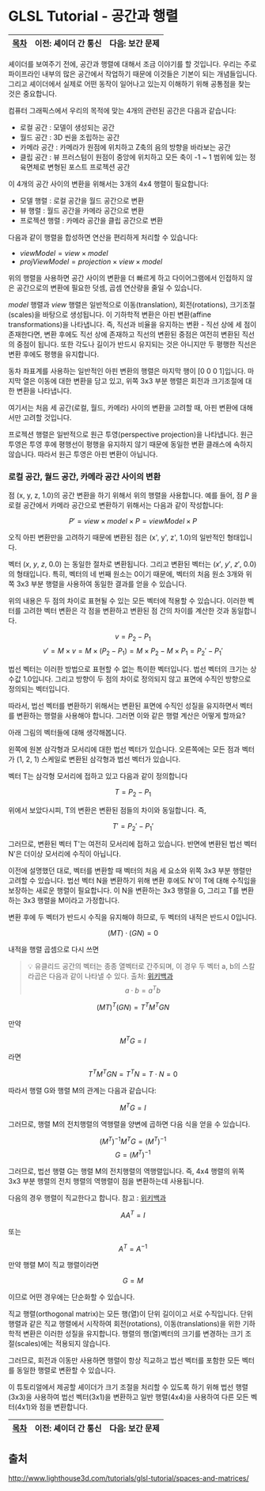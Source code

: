 # GLSL Tutorial - 공간과 행렬

| [목차](../../README.md) | 이전: 셰이더 간 통신 | 다음: 보간 문제 |
| :---------------------- | --------------------------------------------------------------------------: | -----------------: |

셰이더를 보여주기 전에, 공간과 행렬에 대해서 조금 이야기를 할 것입니다. 우리는 주로 파이프라인 내부의 많은 공간에서 작업하기 때문에 이것들은 기본이 되는 개념들입니다. 그리고 셰이더에서 실제로 어떤 동작이 일어나고 있는지 이해하기 위해 공통점을 찾는 것은 중요합니다.

컴퓨터 그래픽스에서 우리의 목적에 맞는 4개의 관련된 공간은 다음과 같습니다:
- 로컬 공간 : 모델이 생성되는 공간
- 월드 공간 : 3D 씬을 조립하는 공간
- 카메라 공간 : 카메라가 원점에 위치하고 Z축의 음의 방향을 바라보는 공간
- 클립 공간 : 뷰 프러스텀이 원점이 중앙에 위치하고 모든 축이 -1 ~ 1 범위에 있는 정육면체로 변형된 포스트 프로젝션 공간

이 4개의 공간 사이의 변환을 위해서는 3개의 4x4 행렬이 필요합니다:
- 모델 행렬 : 로컬 공간을 월드 공간으로 변환
- 뷰 행렬 : 월드 공간을 카메라 공간으로 변환
- 프로젝션 행렬 : 카메라 공간을 클립 공간으로 변환

다음과 같이 행렬을 합성하면 연산을 편리하게 처리할 수 있습니다:
- $viewModel = view \times model$
- $projViewModel = projection \times view \times model$

위의 행렬을 사용하면 공간 사이의 변환을 더 빠르게 하고 다이어그램에서 인접하지 않은 공간으로의 변환에 필요한 덧셈, 곱셈 연산량을 줄일 수 있습니다.

*model* 행렬과 *view* 행렬은 일반적으로 이동(translation), 회전(rotations), 크기조절(scales)을 바탕으로 생성됩니다. 이 기하학적 변환은 아핀 변환(affine transformations)을 나타냅니다. 즉, 직선과 비율을 유지하는 변환 - 직선 상에 세 점이 존재한다면, 변환 후에도 직선 상에 존재하고 직선의 변환된 중점은 여전히 변환된 직선의 중점이 됩니다. 또한 각도나 길이가 반드시 유지되는 것은 아니지만 두 평행한 직선은 변환 후에도 평행을 유지합니다.

동차 좌표계를 사용하는 일반적인 아핀 변환의 행렬은 마지막 행이 [0 0 0 1]입니다. 마지막 열은 이동에 대한 변환을 담고 있고, 위쪽 3x3 부분 행렬은 회전과 크기조절에 대한 변환을 나타냅니다.

여기서는 처음 세 공간(로컬, 월드, 카메라) 사이의 변환을 고려할 때, 아핀 변환에 대해서만 고려할 것입니다.

프로젝션 행렬은 일반적으로 원근 투영(perspective projection)을 나타냅니다. 원근 투영은 투영 후에 평행선이 평행을 유지하지 않기 때문에 동일한 변환 클래스에 속하지 않습니다. 따라서 원근 투영은 아핀 변환이 아닙니다.

### 로컬 공간, 월드 공간, 카메라 공간 사이의 변환

점 (x, y, z, 1.0)의 공간 변환을 하기 위해서 위의 행렬을 사용합니다. 예를 들어, 점 $P$ 을 로컬 공간에서 카메라 공간으로 변환하기 위해서는 다음과 같이 작성합니다:

$$P' = view \times model \times P = viewModel \times P$$

오직 아핀 변환만을 고려하기 때문에 변환된 점은 (x', y', z', 1.0)의 일반적인 형태입니다.

벡터 $(x,\ y,\ z,\ 0.0)$ 는 동일한 절차로 변환됩니다. 그리고 변환된 벡터는 $(x',\ y',\ z',\ 0.0)$ 의 형태입니다. 특히, 벡터의 네 번째 원소는 0이기 때문에, 벡터의 처음 원소 3개와 위쪽 3x3 부분 행렬을 사용하여 동일한 결과를 얻을 수 있습니다.

위의 내용은 두 점의 차이로 표현될 수 있는 모든 벡터에 적용할 수 있습니다. 이러한 벡터를 고려한 벡터 변환은 각 점을 변환하고 변환된 점 간의 차이를 계산한 것과 동일합니다.

$$v = P_2 - P_1$$
$$v' = M \times v = M \times (P_2 - P_1) = M \times P_2 - M \times P_1 = P_2' - P_1'$$

법선 벡터는 이러한 방법으로 표현할 수 없는 특이한 벡터입니다. 법선 벡터의 크기는 상수값 1.0입니다. 그리고 방향이 두 점의 차이로 정의되지 않고 표면에 수직인 방향으로 정의되는 벡터입니다. 

따라서, 법선 벡터를 변환하기 위해서는 변환된 표면에 수직인 성질을 유지하면서 벡터를 변환하는 행렬을 사용해야 합니다. 그러면 이와 같은 행렬 계산은 어떻게 할까요?

아래 그림의 벡터들에 대해 생각해봅니다.

왼쪽에 원본 삼각형과 모서리에 대한 법선 벡터가 있습니다. 오른쪽에는 모든 점과 벡터가 (1, 2, 1) 스케일로 변환된 삼각형과 법선 벡터가 있습니다.

벡터 T는 삼각형 모서리에 접하고 있고 다음과 같이 정의합니다

$$T = P_2 - P_1$$

위에서 보았다시피, T의 변환은 변환된 점들의 차이와 동일합니다. 즉,

$$T' = P_2' - P_1'$$

그러므로, 변환된 벡터 T'는 여전히 모서리에 접하고 있습니다. 반면에 변환된 법선 벡터 N'은 더이상 모서리에 수직이 아닙니다.

이전에 설명했던 대로, 벡터를 변환할 때 벡터의 처음 세 요소와 위쪽 3x3 부분 행렬만 고려할 수 있습니다. 법선 벡터 N을 변환하기 위해 변환 후에도 N'이 T에 대해 수직임을 보장하는 새로운 행렬이 필요합니다. 이 N을 변환하는 3x3 행렬을 G, 그리고 T를 변환하는 3x3 행렬을 M이라고 가정합니다.

변환 후에 두 벡터가 반드시 수직을 유지해야 하므로, 두 벡터의 내적은 반드시 0입니다.

$$(MT) \cdot (GN) = 0$$

내적을 행렬 곱셈으로 다시 쓰면

> 💡 유클리드 공간의 벡터는 종종 열벡터로 간주되며, 이 경우 두 벡터 a, b의 스칼라곱은 다음과 같이 나타낼 수 있다. 출처: [위키백과](https://ko.wikipedia.org/wiki/%EC%8A%A4%EC%B9%BC%EB%9D%BC%EA%B3%B1#%EB%8C%80%EC%88%98%EC%A0%81_%EC%A0%95%EC%9D%98)
> $$a \cdot b = a^Tb$$

$$(MT)^T(GN) = T^TM^TGN$$

만약

$$M^TG = I$$

라면

$$T^TM^TGN = T^TN = T \cdot N = 0$$

따라서 행렬 G와 행렬 M의 관계는 다음과 같습니다:

$$M^TG = I$$

그러므로, 행렬 M의 전치행렬의 역행렬을 양변에 곱하면 다음 식을 얻을 수 있습니다.

$$(M^T)^{-1}M^TG = (M^T)^{-1}$$
$$G= (M^T)^{-1}$$

그러므로, 법선 행렬 G는 행렬 M의 전치행렬의 역행렬입니다. 즉, 4x4 행렬의 위쪽 3x3 부분 행렬의 전치 행렬의 역행렬이 점을 변환하는데 사용됩니다.

다음의 경우 행렬이 직교한다고 합니다. 참고 : [위키백과](https://ko.wikipedia.org/wiki/%EC%A7%81%EA%B5%90%ED%96%89%EB%A0%AC)

$$AA^T = I$$

또는

$$A^T = A^{-1}$$

만약 행렬 M이 직교 행렬이라면

$$G = M$$

이므로 어떤 경우에는 단순화할 수 있습니다.

직교 행렬(orthogonal matrix)는 모든 행(열)이 단위 길이이고 서로 수직입니다. 단위 행렬과 같은 직교 행렬에서 시작하여 회전(rotations), 이동(translations)을 위한 기하학적 변환은 이러한 성질을 유지합니다. 행렬의 행(열)벡터의 크기를 변경하는 크기 조절(scales)에는 적용되지 않습니다.

그러므로, 회전과 이동만 사용하면 행렬이 항상 직교하고 법선 벡터를 포함한 모든 벡터를 동일한 행렬로 변환할 수 있습니다.

이 튜토리얼에서 제공할 셰이더가 크기 조절을 처리할 수 있도록 하기 위해 법선 행렬(3x3)을 사용하여 법선 벡터(3x1)을 변환하고 일반 행렬(4x4)을 사용하여 다른 모든 벡터(4x1)와 점을 변환합니다.

| [목차](../../README.md) | 이전: 셰이더 간 통신 | 다음: 보간 문제 |
| :---------------------- | --------------------------------------------------------------------------: | -----------------: |

## 출처

http://www.lighthouse3d.com/tutorials/glsl-tutorial/spaces-and-matrices/

